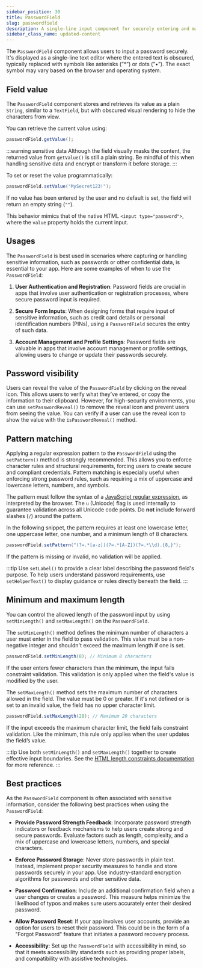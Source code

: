 ```yaml
---
sidebar_position: 30
title: PasswordField
slug: passwordfield
description: A single-line input component for securely entering and masking password data.
sidebar_class_name: updated-content
---
```


<DocChip chip='shadow' />
<DocChip chip='name' label="dwc-field" />
<DocChip chip='since' label='23.02' />
<JavadocLink type="foundation" location="com/webforj/component/field/PasswordField" top='true'/>

<ParentLink parent="Field" />

The `PasswordField` component allows users to input a password securely. It's displayed as a single-line text editor where the entered text is obscured, typically replaced with symbols like asterisks (”*”) or dots (”•”). The exact symbol may vary based on the browser and operating system.

<ComponentDemo 
path='/webforj/passwordfield?' 
javaE='https://raw.githubusercontent.com/webforj/webforj-documentation/refs/heads/main/src/main/java/com/webforj/samples/views/fields/passwordfield/PasswordFieldView.java'
/>

## Field value

The `PasswordField` component stores and retrieves its value as a plain `String`, similar to a `TextField`, but with obscured visual rendering to hide the characters from view.


You can retrieve the current value using:

```java
passwordField.getValue();
```

:::warning sensitive data
Although the field visually masks the content, the returned value from `getValue()` is still a plain string. Be mindful of this when handling sensitive data and encrypt or transform it before storage.
:::

To set or reset the value programmatically:

```java
passwordField.setValue("MySecret123!");
```

If no value has been entered by the user and no default is set, the field will return an empty string (`""`).

This behavior mimics that of the native HTML `<input type="password">`, where the `value` property holds the current input.


## Usages

The `PasswordField` is best used in scenarios where capturing or handling sensitive information, such as passwords or other confidential data, is essential to your app. Here are some examples of when to use the `PasswordField`:

1. **User Authentication and Registration**: Password fields are crucial in apps that involve user authentication or registration processes, where secure password input is required.

2. **Secure Form Inputs**: When designing forms that require input of sensitive information, such as credit card details or personal identification numbers (PINs), using a `PasswordField` secures the entry of such data.

3. **Account Management and Profile Settings**: Password fields are valuable in apps that involve account management or profile settings, allowing users to change or update their passwords securely.

## Password visibility

Users can reveal the value of the `PasswordField` by clicking on the reveal icon. This allows users to verify what they’ve entered, or copy the information to their clipboard. However, for high-security environments, you can use `setPasswordReveal()` to remove the reveal icon and prevent users from seeing the value. You can verify if a user can use the reveal icon to show the value with the `isPasswordReveal()` method.

## Pattern matching

Applying a regular expression pattern to the `PasswordField` using the `setPattern()` method is strongly recommended. This allows you to enforce character rules and structural requirements, forcing users to create secure and compliant credentials. Pattern matching is especially useful when enforcing strong password rules, such as requiring a mix of uppercase and lowercase letters, numbers, and symbols.

The pattern must follow the syntax of a [JavaScript regular expression](https://developer.mozilla.org/en-US/docs/Web/JavaScript/Guide/Regular_expressions), as interpreted by the browser. The `u` (Unicode) flag is used internally to guarantee validation across all Unicode code points. Do **not** include forward slashes (`/`) around the pattern.

In the following snippet, the pattern requires at least one lowercase letter, one uppercase letter, one number, and a minimum length of 8 characters.

```java
passwordField.setPattern("(?=.*[a-z])(?=.*[A-Z])(?=.*\\d).{8,}");
```

If the pattern is missing or invalid, no validation will be applied.

:::tip
Use `setLabel()` to provide a clear label describing the password field's purpose. To help users understand password requirements, use `setHelperText()` to display guidance or rules directly beneath the field.
:::


## Minimum and maximum length

You can control the allowed length of the password input by using `setMinLength()` and `setMaxLength()` on the `PasswordField`.

The `setMinLength()` method defines the minimum number of characters a user must enter in the field to pass validation. This value must be a non-negative integer and shouldn't exceed the maximum length if one is set.

```java
passwordField.setMinLength(8); // Minimum 8 characters
```

If the user enters fewer characters than the minimum, the input fails constraint validation. This validation is only applied when the field's value is modified by the user.

The `setMaxLength()` method sets the maximum number of characters allowed in the field. The value must be 0 or greater. If it's not defined or is set to an invalid value, the field has no upper character limit.

```java
passwordField.setMaxLength(20); // Maximum 20 characters
```

If the input exceeds the maximum character limit, the field fails constraint validation. Like the minimum, this rule only applies when the user updates the field’s value.

:::tip
Use both `setMinLength()` and `setMaxLength()` together to create effective input boundaries. See the [HTML length constraints documentation](https://developer.mozilla.org/en-US/docs/Web/HTML/Element/input#minlength) for more reference.
:::


## Best practices

As the `PasswordField` component is often associated with sensitive information, consider the following best practices when using the `PasswordField`:

- **Provide Password Strength Feedback**: Incorporate password strength indicators or feedback mechanisms to help users create strong and secure passwords. Evaluate factors such as length, complexity, and a mix of uppercase and lowercase letters, numbers, and special characters.

- **Enforce Password Storage**: Never store passwords in plain text. Instead, implement proper security measures to handle and store passwords securely in your app. Use industry-standard encryption algorithms for passwords and other sensitive data.

- **Password Confirmation**: Include an additional confirmation field when a user changes or creates a password. This measure helps minimize the likelihood of typos and makes sure users accurately enter their desired password.

- **Allow Password Reset**: If your app involves user accounts, provide an option for users to reset their password. This could be in the form of a "Forgot Password" feature that initiates a password recovery process.

- **Accessibility**: Set up the `PasswordField` with accessibility in mind, so that it meets accessibility standards such as providing proper labels, and compatibility with assistive technologies.